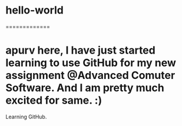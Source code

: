 # hello-world
=============

apurv here, I have just started learning to use GitHub for 
my new assignment @Advanced Comuter Software. And I am pretty much 
excited for same. :)
===================

Learning GitHub.
